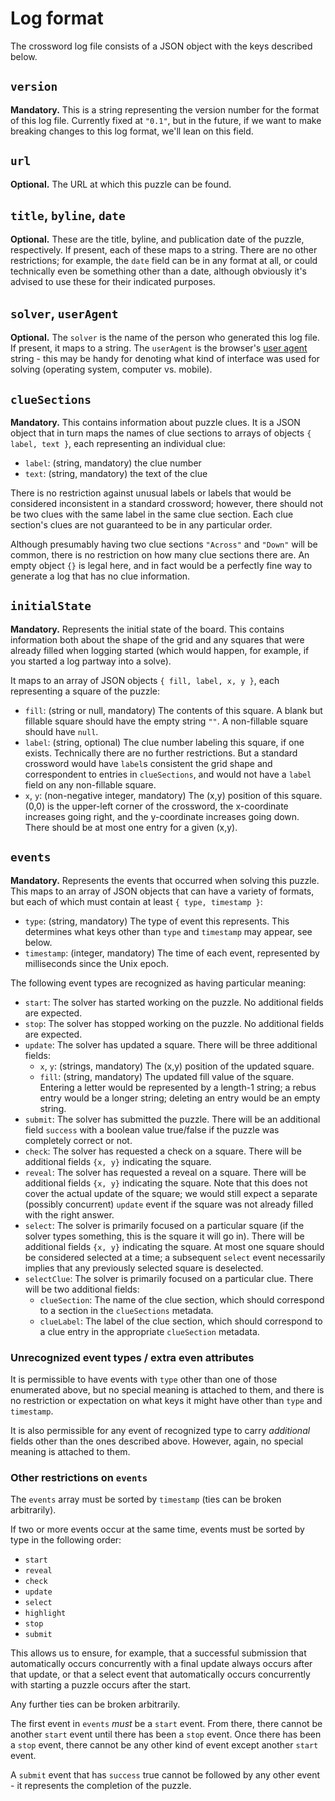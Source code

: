 # Log format

The crossword log file consists of a JSON object with the keys described below.

## `version`

**Mandatory.** This is a string representing the version number for the format of this log file. Currently fixed at `"0.1"`, but in the future, if we want to make breaking changes to this log format, we'll lean on this field.

## `url`

**Optional.** The URL at which this puzzle can be found.

## `title`, `byline`, `date`

**Optional.** These are the title, byline, and publication date of the puzzle, respectively. If present, each of these maps to a string. There are no other restrictions; for example, the `date` field can be in any format at all, or could technically even be something other than a date, although obviously it's advised to use these for their indicated purposes.

## `solver`, `userAgent`

**Optional.** The `solver` is the name of the person who generated this log file. If present, it maps to a string. The `userAgent` is the browser's [user agent](https://developer.mozilla.org/en-US/docs/Web/API/NavigatorID/userAgent) string - this may be handy for denoting what kind of interface was used for solving (operating system, computer vs. mobile).

## `clueSections`

**Mandatory.** This contains information about puzzle clues. It is a JSON object that in turn maps the names of clue sections to arrays of objects `{ label, text }`, each representing an individual clue:

- `label`: (string, mandatory) the clue number
- `text`: (string, mandatory) the text of the clue

There is no restriction against unusual labels or labels that would be considered inconsistent in a standard crossword; however, there should not be two clues with the same label in the same clue section. Each clue section's clues are not guaranteed to be in any particular order.

Although presumably having two clue sections `"Across"` and `"Down"` will be common, there is no restriction on how many clue sections there are. An empty object `{}` is legal here, and in fact would be a perfectly fine way to generate a log that has no clue information.

## `initialState`

**Mandatory.** Represents the initial state of the board. This contains information both about the shape of the grid and any squares that were already filled when logging started (which would happen, for example, if you started a log partway into a solve).

It maps to an array of JSON objects `{ fill, label, x, y }`, each representing a square of the puzzle:

- `fill`: (string or null, mandatory) The contents of this square. A blank but fillable square should have the empty string `""`. A non-fillable square should have `null`.
- `label`: (string, optional) The clue number labeling this square, if one exists. Technically there are no further restrictions. But a standard crossword would have `label`s consistent the grid shape and correspondent to entries in `clueSections`, and would not have a `label` field on any non-fillable square.
- `x`, `y`: (non-negative integer, mandatory) The (x,y) position of this square. (0,0) is the upper-left corner of the crossword, the x-coordinate increases going right, and the y-coordinate increases going down. There should be at most one entry for a given (x,y).

## `events`

**Mandatory.** Represents the events that occurred when solving this puzzle. This maps to an array of JSON objects that can have a variety of formats, but each of which must contain at least `{ type, timestamp }`:

- `type`: (string, mandatory) The type of event this represents. This determines what keys other than `type` and `timestamp` may appear, see below.
- `timestamp`: (integer, mandatory) The time of each event, represented by milliseconds since the Unix epoch.

The following event types are recognized as having particular meaning:

- `start`: The solver has started working on the puzzle. No additional fields are expected.
- `stop`: The solver has stopped working on the puzzle. No additional fields are expected.
- `update`: The solver has updated a square. There will be three additional fields:
  - `x`, `y`: (strings, mandatory) The (x,y) position of the updated square.
  - `fill`: (string, mandatory) The updated fill value of the square. Entering a letter would be represented by a length-1 string; a rebus entry would be a longer string; deleting an entry would be an empty string.
- `submit`: The solver has submitted the puzzle. There will be an additional field `success` with a boolean value true/false if the puzzle was completely correct or not.
- `check`: The solver has requested a check on a square. There will be additional fields `{x, y}` indicating the square.
- `reveal`: The solver has requested a reveal on a square. There will be additional fields `{x, y}` indicating the square. Note that this does not cover the actual update of the square; we would still expect a separate (possibly concurrent) `update` event if the square was not already filled with the right answer.
- `select`: The solver is primarily focused on a particular square (if the solver types something, this is the square it will go in). There will be additional fields `{x, y}` indicating the square. At most one square should be considered selected at a time; a subsequent `select` event necessarily implies that any previously selected square is deselected.
- `selectClue`: The solver is primarily focused on a particular clue. There will be two additional fields:
  - `clueSection`: The name of the clue section, which should correspond to a section in the `clueSections` metadata.
  - `clueLabel`: The label of the clue section, which should correspond to a clue entry in the appropriate `clueSection` metadata.

### Unrecognized event types / extra even attributes

It is permissible to have events with `type` other than one of those enumerated above, but no special meaning is attached to them, and there is no restriction or expectation on what keys it might have other than `type` and `timestamp`.

It is also permissible for any event of recognized type to carry _additional_ fields other than the ones described above. However, again, no special meaning is attached to them.

### Other restrictions on `events`

The `events` array must be sorted by `timestamp` (ties can be broken arbitrarily).

If two or more events occur at the same time, events must be sorted by type in the following order:

- `start`
- `reveal`
- `check`
- `update`
- `select`
- `highlight`
- `stop`
- `submit`

This allows us to ensure, for example, that a successful submission that automatically occurs concurrently with a final update always occurs after that update, or that a select event that automatically occurs concurrently with starting a puzzle occurs after the start.

Any further ties can be broken arbitrarily.

The first event in `events` _must_ be a `start` event. From there, there cannot be another `start` event until there has been a `stop` event. Once there has been a `stop` event, there cannot be any other kind of event except another `start` event.

A `submit` event that has `success` true cannot be followed by any other event - it represents the completion of the puzzle.
